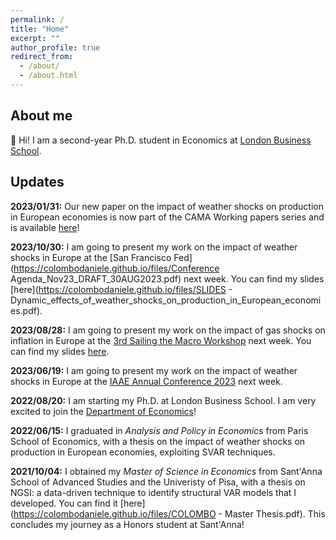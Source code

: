 ```yaml
---
permalink: /
title: "Home"
excerpt: ""
author_profile: true
redirect_from: 
  - /about/
  - /about.html
---
```



About me
------
<span class="wave">👋</span> Hi! I am a second-year Ph.D. student in Economics at [London Business School](https://www.london.edu/faculty-and-research/economics).


Updates
------

**2023/01/31:** Our new paper on the impact of weather shocks on production in European economies is now part of the CAMA Working papers series and is available [here](https://cama.crawford.anu.edu.au/sites/default/files/publication/cama_crawford_anu_edu_au/2024-01/07_2024_colombo_ferrara.pdf)!

**2023/10/30:** I am going to present my work on the impact of weather shocks in Europe at the [San Francisco Fed](https://colombodaniele.github.io/files/Conference Agenda_Nov23_DRAFT_30AUG2023.pdf) next week. You can find my slides [here](https://colombodaniele.github.io/files/SLIDES - Dynamic_effects_of_weather_shocks_on_production_in_European_economies.pdf).

**2023/08/28:** I am going to present my work on the impact of gas shocks on inflation in Europe at the [3rd Sailing the Macro Workshop](https://www.sailingthemacro.com/) next week. You can find my slides [here](https://colombodaniele.github.io/files/slides_Gas_Price_Shocks_and_the_Inflation_Surge_in_Europe.pdf).

**2023/06/19:** I am going to present my work on the impact of weather shocks in Europe at the [IAAE Annual Conference 2023](https://www.bi.edu/about-bi/events/2023/june/iaae2023/) next week.

**2022/08/20:** I am starting my Ph.D. at London Business School. I am very excited to join the [Department of Economics](https://www.london.edu/faculty-and-research/economics)!

**2022/06/15:** I graduated in *Analysis and Policy in Economics* from Paris School of Economics, with a thesis on the impact of weather shocks on production in European economies, exploiting SVAR techniques.

**2021/10/04:** I obtained my *Master of Science in Economics* from Sant'Anna School of Advanced Studies and the Univeristy of Pisa, with a thesis on NGSI: a data-driven technique to identify structural VAR models that I developed. You can find it [here](https://colombodaniele.github.io/files/COLOMBO - Master Thesis.pdf). This concludes my journey as a Honors student at Sant'Anna!



